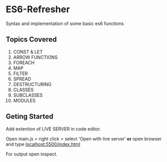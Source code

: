 # ES6-Refresher
Syntax and implementation of some basic es6 functions  

## Topics Covered
1. CONST & LET
2. ARROW FUNCTIONS
3. FOREACH
4. MAP
5. FILTER
6. SPREAD
7. DESTRUCTURING
8. CLASSES
9. SUBCLASSES
10. MODULES

## Geting Started
Add extention of LIVE SERVER in code editor.

Open main.js > right click > select 'Open with live server'<b> or </b>open browser and type [localhost:5500/index.html](http://localhost:5500/index.html) 

For output open inspect.
